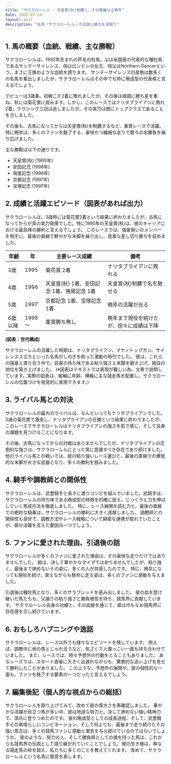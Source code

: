 ```yaml
---
title: "サクラローレル - 天皇賞(秋)制覇と、その華麗なる晩年"
date: 2025-07-14
layout: post
description: "名馬『サクラローレル』の伝説と魅力を深堀り"
---
```


## 1. 馬の概要（血統、戦績、主な勝鞍）

サクラローレルは、1992年生まれの芦毛の牡馬。父は米国産の代表的な種牡馬であるサンデーサイレンス、母はロンドンの女王、母父はNorthern Dancerという、まさに王族のような血統を誇ります。  サンデーサイレンスの産駒は数多くの名馬を輩出しましたが、サクラローレルはその中でも特に晩成型の代表格と言えるでしょう。

デビューは3歳春。初戦こそ2着に敗れましたが、その後は順調に勝ち星を重ね、秋には菊花賞に挑みます。しかし、このレースではナリタブライアンに敗れ2着。クラシック三冠は逃しましたが、その実力は既にトップクラスであることを示しました。

その後も、古馬になってからは天皇賞(秋)を制覇するなど、重賞レースで活躍。特に晩年は、多くのファンを魅了する、豪快かつ繊細な走りで数々の名勝負を繰り広げました。

主な勝鞍は以下の通りです。

* 天皇賞(秋) (1995年)
* 安田記念 (1996年)
* 鳴尾記念 (1996年)
* 京都記念 (1997年)
* 宝塚記念 (1997年)


## 2. 成績と活躍エピソード（図表があれば出力）

サクラローレルは、3歳時には菊花賞2着という結果に終わりましたが、古馬になってからが真の実力発揮でした。特に1995年の天皇賞(秋)は、彼のキャリアにおける最高峰の勝利と言えるでしょう。  このレースでは、強豪揃いのメンバーを相手に、最後の直線で鮮やかな末脚を繰り出し、見事な差し切り勝ちを収めました。

| 年齢 | 年 | 主要レース成績 | 備考 |
|---|---|---|---|
| 3歳 | 1995 | 菊花賞 2着 | ナリタブライアンに敗れる |
| 4歳 | 1996 | 天皇賞(秋) 1着、安田記念 1着、鳴尾記念 1着 | 天皇賞(秋)制覇で名を馳せる |
| 5歳 | 1997 | 京都記念 1着、宝塚記念 1着 |  晩年の活躍が光る |
| 6歳以降 | 1998～ |  重賞勝ち無し | 晩年まで現役を続けたが、徐々に成績は下降 |


**(図表：世代構成)**

サクラローレルの活躍した時期は、ナリタブライアン、マヤノトップガン、サイレンススズカといった名馬がしのぎを削った激動の時代でした。  彼は、これらの強豪と渡り合う中で、自身の持ち味である粘り強さと末脚を磨き上げ、独自の地位を築き上げました。  (※図表はテキストでは表現が難しい為、文章で説明しています。実際の図表は、縦軸に年齢、横軸に主な競走馬を配置し、サクラローレルの位置づけを視覚的に表現できます。)


## 3. ライバル馬との対決

サクラローレルの最大のライバルは、なんといってもナリタブライアンでした。3歳の菊花賞で激突し、ナリタブライアンの圧勝という結果に終わりましたが、このレースでサクラローレルはナリタブライアンの強さを肌で感じ、そして自身の課題を見つけることになります。

その後、古馬になってからの対戦はありませんでしたが、ナリタブライアンの圧倒的な強さは、サクラローレルにとって常に意識すべき存在であり続けました。  他のライバル馬との戦いでは、彼の粘り強いレース運びと、最後の直線での爆発的な末脚が大きな武器となり、多くの勝利を掴みました。


## 4. 騎手や調教師との関係性

サクラローレルは、武豊騎手と長きに渡りコンビを組んでいました。武騎手は、サクラローレルの持ち味である晩成型の特徴を的確に捉え、じっくりと力を伸ばしていく育成方法を徹底しました。  特に、レース展開を読む力と、最後の直線での絶妙な騎乗は、サクラローレルの勝利に大きく貢献しました。  調教師との関係性も良好で、調教方法やレース戦略について綿密な連携が取れていたことが、彼の活躍を支えた要因の一つでしょう。


## 5. ファンに愛された理由、引退後の話

サクラローレルが多くのファンに愛された理由は、その豪快な走りだけではありませんでした。  彼は、決して華やかなタイプではありませんでしたが、粘り強く、最後まで諦めないその姿に、多くの人が共感したのです。  特に、晩年になっても現役を続け、衰えながらも懸命に走る姿は、多くのファンに感動を与えました。

引退後は種牡馬となり、多くのサラブレッドを産み出しました。  彼の血を受け継いだ馬たちも、父譲りの粘り強さと勝負根性を持ち、競馬界に貢献しています。  サクラローレル自身の功績と、その血脈を通じて、彼は今もなお競馬界に存在感を示し続けています。


## 6. おもしろハプニングや逸話

サクラローレルは、レース以外でも様々なエピソードを残しています。  例えば、調教中に他の馬とじゃれ合うなど、気さくで人懐っこい一面も持ち合わせていました。  また、レースでは、時々予想外の行動をとることもありました。  あるレースでは、スタート直後に大きく出遅れながらも、驚異的な追い上げを見せて勝利したことがありました。  このような、予想外の展開や、彼の個性的な一面も、ファンを魅了する要素の一つだったと言えるでしょう。


## 7. 編集後記（個人的な視点からの総括）

サクラローレルを取り上げてみて、改めて彼の偉大さを再確認しました。  華やかな活躍が目立つ馬が多い中、彼は地道な努力と、決して諦めない強い精神力で、頂点に登りつめたのです。  彼の晩成型としての成長過程、そして、武豊騎手との素晴らしいコンビネーション、そして何よりも、最後まで走り続けたその強い意志は、多くの競馬ファンに感動と勇気を与え続けているのではないでしょうか。  彼のような、努力の人、そして勝負師としての魂を持った馬は、これからも競馬界の伝説として語り継がれていくことでしょう。  彼の生き様は、単なる競走馬の枠を超え、私たちに多くのことを教えてくれます。  改めて、サクラローレルという名馬に敬意を表します。

